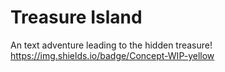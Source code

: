 # Treasure Island
An text adventure leading to the hidden treasure!
https://img.shields.io/badge/Concept-WIP-yellow